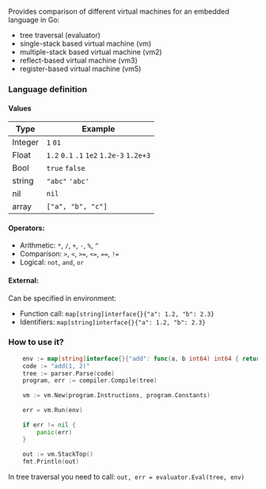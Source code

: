 Provides comparison of different virtual machines for an embedded language in Go:
* tree traversal (evaluator)
* single-stack based virtual machine (vm)
* multiple-stack based virtual machine (vm2)
* reflect-based virtual machine (vm3)
* register-based virtual machine (vm5)

### Language definition

#### Values 
Type        | Example                                  |
------------|------------------------------------------|
Integer     | `1` `01`                                 |
Float       | `1.2` `0.1` `.1` `1e2` `1.2e-3` `1.2e+3` |
Bool        | `true` `false`                           |
string      | `"abc"` `'abc'`                          | 
nil         | `nil`                                    | 
array       | `["a", "b", "c"]`                        |

#### Operators:

* Arithmetic: `*`, `/`, `+`, `-`, `%`, `^`
* Comparison: `>`, `<`, `>=`, `<=`, `==`, `!=`
* Logical: `not`, `and`, `or`

#### External:

Can be specified in environment:
* Function call: `map[string]interface{}{"a": 1.2, "b": 2.3}`
* Identifiers: `map[string]interface{}{"a": 1.2, "b": 2.3}`

### How to use it?

```go
	env := map[string]interface{}{"add": func(a, b int64) int64 { return a + b }}
	code := "add(1, 2)"
	tree := parser.Parse(code)
	program, err := compiler.Compile(tree)
	
	vm := vm.New(program.Instructions, program.Constants)
	
	err = vm.Run(env)
	
	if err != nil {
	    panic(err)
	}
	
	out := vm.StackTop()
	fmt.Println(out)
```

In tree traversal you need to call: `out, err = evaluator.Eval(tree, env)`